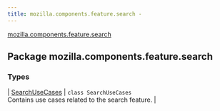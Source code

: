 ```yaml
---
title: mozilla.components.feature.search - 
---
```


[mozilla.components.feature.search](./index.html)

## Package mozilla.components.feature.search

### Types

| [SearchUseCases](-search-use-cases/index.html) | `class SearchUseCases`<br>Contains use cases related to the search feature. |


